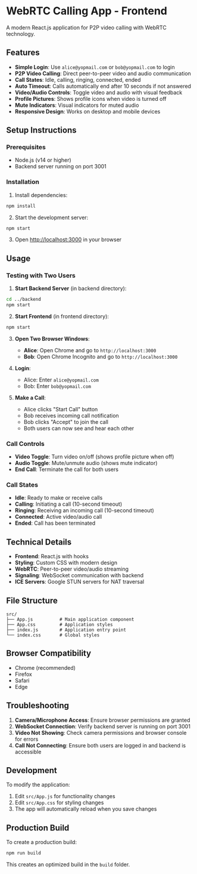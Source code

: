 # WebRTC Calling App - Frontend

A modern React.js application for P2P video calling with WebRTC technology.

## Features

- **Simple Login**: Use `alice@yopmail.com` or `bob@yopmail.com` to login
- **P2P Video Calling**: Direct peer-to-peer video and audio communication
- **Call States**: Idle, calling, ringing, connected, ended
- **Auto Timeout**: Calls automatically end after 10 seconds if not answered
- **Video/Audio Controls**: Toggle video and audio with visual feedback
- **Profile Pictures**: Shows profile icons when video is turned off
- **Mute Indicators**: Visual indicators for muted audio
- **Responsive Design**: Works on desktop and mobile devices

## Setup Instructions

### Prerequisites
- Node.js (v14 or higher)
- Backend server running on port 3001

### Installation

1. Install dependencies:
```bash
npm install
```

2. Start the development server:
```bash
npm start
```

3. Open [http://localhost:3000](http://localhost:3000) in your browser

## Usage

### Testing with Two Users

1. **Start Backend Server** (in backend directory):
```bash
cd ../backend
npm start
```

2. **Start Frontend** (in frontend directory):
```bash
npm start
```

3. **Open Two Browser Windows**:
   - **Alice**: Open Chrome and go to `http://localhost:3000`
   - **Bob**: Open Chrome Incognito and go to `http://localhost:3000`

4. **Login**:
   - Alice: Enter `alice@yopmail.com`
   - Bob: Enter `bob@yopmail.com`

5. **Make a Call**:
   - Alice clicks "Start Call" button
   - Bob receives incoming call notification
   - Bob clicks "Accept" to join the call
   - Both users can now see and hear each other

### Call Controls

- **Video Toggle**: Turn video on/off (shows profile picture when off)
- **Audio Toggle**: Mute/unmute audio (shows mute indicator)
- **End Call**: Terminate the call for both users

### Call States

- **Idle**: Ready to make or receive calls
- **Calling**: Initiating a call (10-second timeout)
- **Ringing**: Receiving an incoming call (10-second timeout)
- **Connected**: Active video/audio call
- **Ended**: Call has been terminated

## Technical Details

- **Frontend**: React.js with hooks
- **Styling**: Custom CSS with modern design
- **WebRTC**: Peer-to-peer video/audio streaming
- **Signaling**: WebSocket communication with backend
- **ICE Servers**: Google STUN servers for NAT traversal

## File Structure

```
src/
├── App.js          # Main application component
├── App.css         # Application styles
├── index.js        # Application entry point
└── index.css       # Global styles
```

## Browser Compatibility

- Chrome (recommended)
- Firefox
- Safari
- Edge

## Troubleshooting

1. **Camera/Microphone Access**: Ensure browser permissions are granted
2. **WebSocket Connection**: Verify backend server is running on port 3001
3. **Video Not Showing**: Check camera permissions and browser console for errors
4. **Call Not Connecting**: Ensure both users are logged in and backend is accessible

## Development

To modify the application:

1. Edit `src/App.js` for functionality changes
2. Edit `src/App.css` for styling changes
3. The app will automatically reload when you save changes

## Production Build

To create a production build:

```bash
npm run build
```

This creates an optimized build in the `build` folder.
